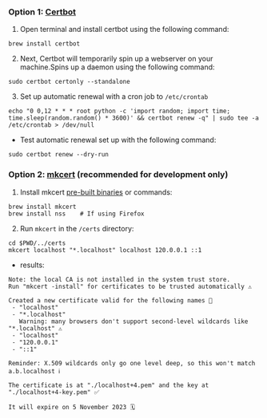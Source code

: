 ### Option 1: [Certbot](https://certbot.eff.org/lets-encrypt/osx-haproxy)

1. Open terminal and install certbot using the following command:
```shell
brew install certbot
```
   
2. Next, Certbot will temporarily spin up a webserver on your machine.Spins up a daemon using the following command:
```shell
sudo certbot certonly --standalone
```

3. Set up automatic renewal with a cron job to `/etc/crontab`
```shell
echo "0 0,12 * * * root python -c 'import random; import time; time.sleep(random.random() * 3600)' && certbot renew -q" | sudo tee -a /etc/crontab > /dev/null
```
   
- Test automatic renewal set up with the following command:
```shell
sudo certbot renew --dry-run
```
   
### Option 2: [mkcert](https://github.com/FiloSottile/mkcert#installation) (recommended for development only)
   
1. Install mkcert [pre-built binaries](https://github.com/FiloSottile/mkcert/releases) or commands:
```shell
brew install mkcert
brew install nss    # If using Firefox
```
   
2. Run `mkcert` in the `/certs` directory:
```shell
cd $PWD/../certs
mkcert localhost "*.localhost" localhost 120.0.0.1 ::1
```
- results: 
```console
Note: the local CA is not installed in the system trust store.
Run "mkcert -install" for certificates to be trusted automatically ⚠️

Created a new certificate valid for the following names 📜
 - "localhost"
 - "*.localhost"
   Warning: many browsers don't support second-level wildcards like "*.localhost" ⚠️
 - "localhost"
 - "120.0.0.1"
 - "::1"

Reminder: X.509 wildcards only go one level deep, so this won't match a.b.localhost ℹ️

The certificate is at "./localhost+4.pem" and the key at "./localhost+4-key.pem" ✅

It will expire on 5 November 2023 🗓
